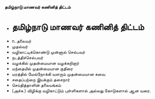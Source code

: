 **தமிழ்நாடு மாணவர் கணினித் திட்டம்**
- # தமிழ்நாடு மாணவர் கணினித் திட்டம்
- n..தலைவர்
- முதல்வர்
- வழிகாட்டிக்கொண்டு  முன்னால் செல்பவர்
- நடத்திச்செல்பவர்
- வழக்கில் முதன்மையான வழக்கறிஞர்
- மந்தையில் முதன்மையான குதிரை
- மரத்தில் மேல்நோக்கி வளரும் முதன்மையான கவை
- சதைப்பற்றை இயக்கும் தசைநார்
- செய்தித்தாளின் தலையங்கம்
- (அச்சு.) விழிக்கு வழிகாட்டும் புள்ளிகளால் அல்லது கோடுகளால் ஆன வரை.

